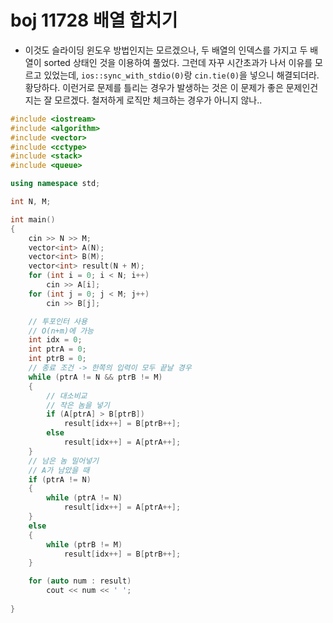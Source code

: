 # boj 11728 배열 합치기

- 이것도 슬라이딩 윈도우 방법인지는 모르겠으나, 두 배열의 인덱스를 가지고 두 배열이 sorted 상태인 것을 이용하여 풀었다. 그런데 자꾸 시간초과가 나서 이유를 모르고 있었는데, `ios::sync_with_stdio(0)`랑 `cin.tie(0)`을 넣으니 해결되더라. 황당하다. 이런거로 문제를 틀리는 경우가 발생하는 것은 이 문제가 좋은 문제인건지는 잘 모르겠다. 철저하게 로직만 체크하는 경우가 아니지 않나..



```c++
#include <iostream>
#include <algorithm>
#include <vector>
#include <cctype>
#include <stack>
#include <queue>

using namespace std;

int N, M;

int main()
{
	cin >> N >> M;
	vector<int> A(N);
	vector<int> B(M);
	vector<int> result(N + M);
	for (int i = 0; i < N; i++)
		cin >> A[i];
	for (int j = 0; j < M; j++)
		cin >> B[j];

	// 투포인터 사용
	// O(n+m)에 가능
	int idx = 0;
	int ptrA = 0;
	int ptrB = 0;
	// 종료 조건 -> 한쪽의 입력이 모두 끝날 경우
	while (ptrA != N && ptrB != M)
	{
		// 대소비교
		// 작은 놈을 넣기
		if (A[ptrA] > B[ptrB])
			result[idx++] = B[ptrB++];
		else
			result[idx++] = A[ptrA++];
	}
	// 남은 놈 밀어넣기
	// A가 남았을 때 
	if (ptrA != N)
	{
		while (ptrA != N)
			result[idx++] = A[ptrA++];
	}
	else
	{
		while (ptrB != M)
			result[idx++] = B[ptrB++];
	}

	for (auto num : result)
		cout << num << ' ';
	
}
 

```

